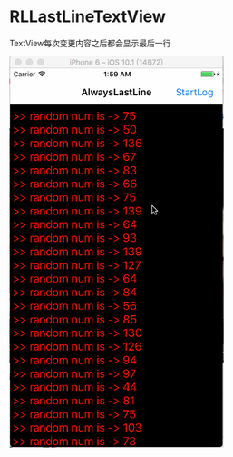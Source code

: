 # RLLastLineTextView
TextView每次变更内容之后都会显示最后一行


![image](https://github.com/RyomaLiu/RLLastLineTextView/blob/master/RLLastLineTextView/1.gif)
